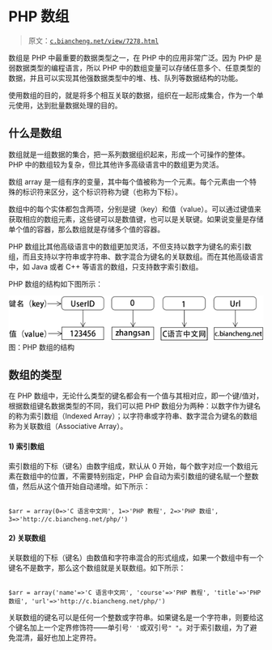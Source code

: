 # PHP 数组

> 原文：[`c.biancheng.net/view/7278.html`](http://c.biancheng.net/view/7278.html)

数组是 PHP 中最重要的数据类型之一，在 PHP 中的应用非常广泛。因为 PHP 是弱数据类型的编程语言，所以 PHP 中的数组变量可以存储任意多个、任意类型的数据，并且可以实现其他强数据类型中的堆、栈、队列等数据结构的功能。

使用数组的目的，就是将多个相互关联的数据，组织在一起形成集合，作为一个单元使用，达到批量数据处理的目的。

## 什么是数组

数组就是一组数据的集合，把一系列数据组织起来，形成一个可操作的整体。PHP 中的数组较为复杂，但比其他许多高级语言中的数组更为灵活。

数组 array 是一组有序的变量，其中每个值被称为一个元素。每个元素由一个特殊的标识符来区分，这个标识符称为键（也称为下标）。

数组中的每个实体都包含两项，分别是键（key）和值（value）。可以通过键值来获取相应的数组元素，这些键可以是数值键，也可以是关联键。如果说变量是存储单个值的容器，那么数组就是存储多个值的容器。

PHP 数组比其他高级语言中的数组更加灵活，不但支持以数字为键名的索引数组，而且支持以字符串或字符串、数字混合为键名的关联数组。而在其他高级语言中，如 Java 或者 C++ 等语言的数组，只支持数字索引数组。

PHP 数组的结构如下图所示：

![PHP 数组的结构](img/94fd8c77bdd8ace5ce226ee6cd7467ce.png)
图：PHP 数组的结构

## 数组的类型

在 PHP 数组中，无论什么类型的键名都会有一个值与其相对应，即一个键/值对，根据数组键名数据类型的不同，我们可以把 PHP 数组分为两种：以数字作为键名的称为索引数组（Indexed Array）；以字符串或字符串、数字混合为键名的数组称为关联数组（Associative Array）。

#### 1) 索引数组

索引数组的下标（键名）由数字组成，默认从 0 开始，每个数字对应一个数组元素在数组中的位置，不需要特别指定，PHP 会自动为索引数组的键名赋一个整数值，然后从这个值开始自动递增。如下所示：

```

$arr = array(0=>'C 语言中文网', 1=>'PHP 教程', 2=>'PHP 数组', 3=>'http://c.biancheng.net/php/')
```

#### 2) 关联数组

关联数组的下标（键名）由数值和字符串混合的形式组成，如果一个数组中有一个键名不是数字，那么这个数组就是关联数组。如下所示：

```

$arr = array('name'=>'C 语言中文网', 'course'=>'PHP 教程', 'title'=>'PHP 数组', 'url'=>'http://c.biancheng.net/php/')
```

关联数组的键名可以是任何一个整数或字符串。如果键名是一个字符串，则要给这个键名加上一个定界修饰符——单引号`' '`或双引号`" "`。对于索引数组，为了避免混清，最好也加上定界符。